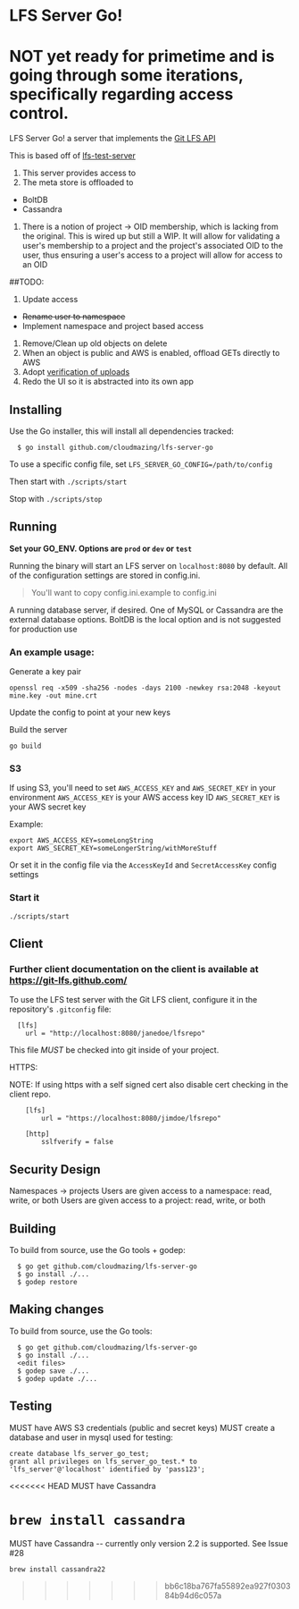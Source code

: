 LFS Server Go\!
======
# NOT yet ready for primetime and is going through some iterations, specifically regarding access control.

[lfs]: https://github.com/github/git-lfs
[api]: https://github.com/github/git-lfs/blob/master/docs/api.md

LFS Server Go\! a server that implements the [Git LFS API](https://github.com/github/git-lfs/tree/master/docs/api)

This is based off of [lfs-test-server](https://github.com/github/lfs-test-server)  

1. This server provides access to
1. The meta store is offloaded to
  * BoltDB
  * Cassandra
1. There is a notion of project -\> OID membership, which is lacking from the original.  This is wired up but still a WIP. It will allow for validating a user's membership to a project and the project's associated OID to the user, thus ensuring a user's access to a project will allow for access to an OID

##TODO:
1. Update access
  * ~~Rename user to namespace~~
  * Implement namespace and project based access
1. Remove/Clean up old objects on delete
1. When an object is public and AWS is enabled, offload GETs directly to AWS
1. Adopt [verification of uploads](https://github.com/github/git-lfs/tree/master/docs/api#verification)
1. Redo the UI so it is abstracted into its own app  

## Installing

Use the Go installer, this will install all dependencies tracked:

```
  $ go install github.com/cloudmazing/lfs-server-go
```

To use a specific config file, set `LFS_SERVER_GO_CONFIG=/path/to/config`

Then start with `./scripts/start`

Stop with `./scripts/stop`

## Running

<b> Set your GO\_ENV. Options are `prod` or `dev` or `test`</b>

Running the binary will start an LFS server on `localhost:8080` by default.
All of the configuration settings are stored in config.ini.
> You'll want to copy config.ini.example to config.ini

A running database server, if desired.  One of MySQL or Cassandra are the external
database options.  BoltDB is the local option and is not suggested for production use

### An example usage:

Generate a key pair
```
openssl req -x509 -sha256 -nodes -days 2100 -newkey rsa:2048 -keyout mine.key -out mine.crt
```

Update the config to point at your new keys

Build the server

```
go build
```

### S3

If using S3, you'll need to set `AWS_ACCESS_KEY` and `AWS_SECRET_KEY` in your environment
`AWS_ACCESS_KEY` is your AWS access key ID
`AWS_SECRET_KEY` is your AWS secret key

Example:
```
export AWS_ACCESS_KEY=someLongString
export AWS_SECRET_KEY=someLongerString/withMoreStuff
```

Or set it in the config file via the `AccessKeyId` and `SecretAccessKey` config settings


### Start it

```
./scripts/start
```

## Client
### Further client documentation on the client is available at https://git-lfs.github.com/

To use the LFS test server with the Git LFS client, configure it in the repository's `.gitconfig` file:

```
  [lfs]
    url = "http://localhost:8080/janedoe/lfsrepo"
```

This file _MUST_ be checked into git inside of your project.

HTTPS:

NOTE: If using https with a self signed cert also disable cert checking in the client repo.

```
	[lfs]
		url = "https://localhost:8080/jimdoe/lfsrepo"

	[http]
		sslfverify = false
```

## Security Design

Namespaces -\> projects
Users are given access to a namespace: read, write, or both
Users are given access to a project: read, write, or both

## Building

To build from source, use the Go tools + godep:

```
  $ go get github.com/cloudmazing/lfs-server-go
  $ go install ./...
  $ godep restore
```

## Making changes

To build from source, use the Go tools:

```
  $ go get github.com/cloudmazing/lfs-server-go
  $ go install ./...
  <edit files>
  $ godep save ./...
  $ godep update ./...
```

## Testing

MUST have AWS S3 credentials (public and secret keys)
MUST create a database and user in mysql used for testing:

```
create database lfs_server_go_test;
grant all privileges on lfs_server_go_test.* to 'lfs_server'@'localhost' identified by 'pass123';
```

<<<<<<< HEAD
MUST have Cassandra

```brew install cassandra```
=======
MUST have Cassandra -- currently only version 2.2 is supported.  See Issue #28

```brew install cassandra22```
>>>>>>> bb6c18ba767fa55892ea927f030384b94d6c057a
